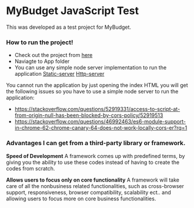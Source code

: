 # MyBudget JavaScript Test
This was developed as a test project for MyBudget.

### How to run the project!

  - Check out the project from [here](https://github.com/jayampathiw/MyBudget)
  - Naviagte to App folder
  - You can use any simple node server implementation to run the application
        [Static-server](https://www.npmjs.com/package/static-server)
        [Http-server](https://www.npmjs.com/package/http-server)

You cannot run the application by just opening the index HTML you will get the following issues so you have to use a simple node server to run the application:
  - https://stackoverflow.com/questions/52919331/access-to-script-at-from-origin-null-has-been-blocked-by-cors-policy/52919513
  - https://stackoverflow.com/questions/46992463/es6-module-support-in-chrome-62-chrome-canary-64-does-not-work-locally-cors-er?rq=1
  
### Advantages I can get from a third-party library or framework.
**Speed of Development**
A framework comes up with predefined terms, by giving you the ability to use these codes instead of having to create the codes from scratch.

**Allows users to focus only on core functionality**
A framework will take care of all the nonbusiness related functionalities, such as cross-browser support, responsiveness, browser compatibility, scalability ect.. and allowing users to focus more on core business functionalities.
